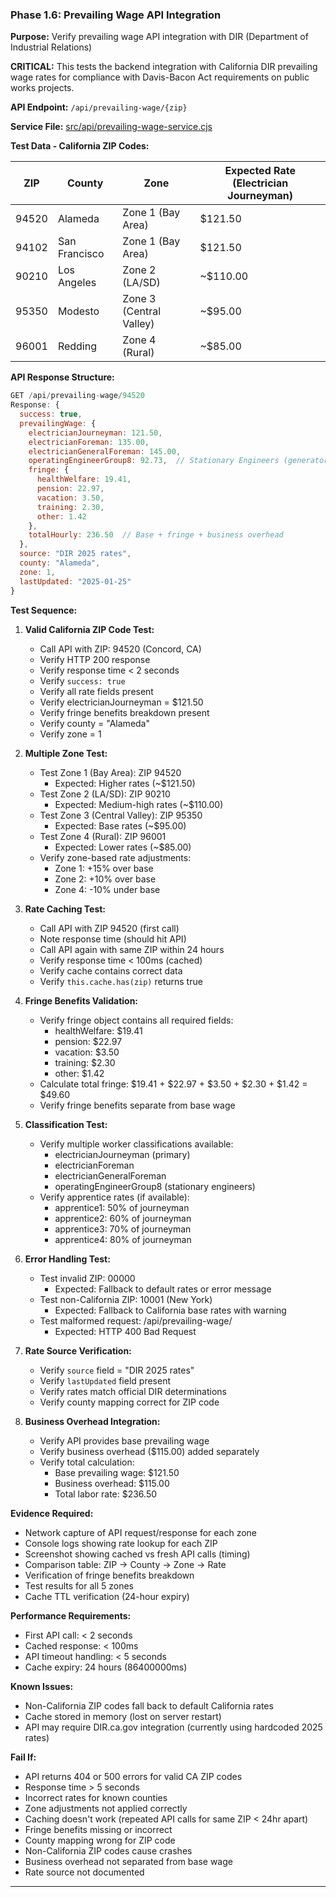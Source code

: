 ### Phase 1.6: Prevailing Wage API Integration
**Purpose:** Verify prevailing wage API integration with DIR (Department of Industrial Relations)

**CRITICAL:** This tests the backend integration with California DIR prevailing wage rates for compliance with Davis-Bacon Act requirements on public works projects.

**API Endpoint:** `/api/prevailing-wage/{zip}`

**Service File:** [src/api/prevailing-wage-service.cjs](src/api/prevailing-wage-service.cjs)

**Test Data - California ZIP Codes:**

| ZIP | County | Zone | Expected Rate (Electrician Journeyman) |
|-----|--------|------|---------------------------------------|
| 94520 | Alameda | Zone 1 (Bay Area) | $121.50 |
| 94102 | San Francisco | Zone 1 (Bay Area) | $121.50 |
| 90210 | Los Angeles | Zone 2 (LA/SD) | ~$110.00 |
| 95350 | Modesto | Zone 3 (Central Valley) | ~$95.00 |
| 96001 | Redding | Zone 4 (Rural) | ~$85.00 |

**API Response Structure:**
```javascript
GET /api/prevailing-wage/94520
Response: {
  success: true,
  prevailingWage: {
    electricianJourneyman: 121.50,
    electricianForeman: 135.00,
    electricianGeneralForeman: 145.00,
    operatingEngineerGroup8: 92.73,  // Stationary Engineers (generator ops)
    fringe: {
      healthWelfare: 19.41,
      pension: 22.97,
      vacation: 3.50,
      training: 2.30,
      other: 1.42
    },
    totalHourly: 236.50  // Base + fringe + business overhead
  },
  source: "DIR 2025 rates",
  county: "Alameda",
  zone: 1,
  lastUpdated: "2025-01-25"
}
```

**Test Sequence:**

1. **Valid California ZIP Code Test:**
   - Call API with ZIP: 94520 (Concord, CA)
   - Verify HTTP 200 response
   - Verify response time < 2 seconds
   - Verify `success: true`
   - Verify all rate fields present
   - Verify electricianJourneyman = $121.50
   - Verify fringe benefits breakdown present
   - Verify county = "Alameda"
   - Verify zone = 1

2. **Multiple Zone Test:**
   - Test Zone 1 (Bay Area): ZIP 94520
     - Expected: Higher rates (~$121.50)
   - Test Zone 2 (LA/SD): ZIP 90210
     - Expected: Medium-high rates (~$110.00)
   - Test Zone 3 (Central Valley): ZIP 95350
     - Expected: Base rates (~$95.00)
   - Test Zone 4 (Rural): ZIP 96001
     - Expected: Lower rates (~$85.00)
   - Verify zone-based rate adjustments:
     - Zone 1: +15% over base
     - Zone 2: +10% over base
     - Zone 4: -10% under base

3. **Rate Caching Test:**
   - Call API with ZIP 94520 (first call)
   - Note response time (should hit API)
   - Call API again with same ZIP within 24 hours
   - Verify response time < 100ms (cached)
   - Verify cache contains correct data
   - Verify `this.cache.has(zip)` returns true

4. **Fringe Benefits Validation:**
   - Verify fringe object contains all required fields:
     - healthWelfare: $19.41
     - pension: $22.97
     - vacation: $3.50
     - training: $2.30
     - other: $1.42
   - Calculate total fringe: $19.41 + $22.97 + $3.50 + $2.30 + $1.42 = $49.60
   - Verify fringe benefits separate from base wage

5. **Classification Test:**
   - Verify multiple worker classifications available:
     - electricianJourneyman (primary)
     - electricianForeman
     - electricianGeneralForeman
     - operatingEngineerGroup8 (stationary engineers)
   - Verify apprentice rates (if available):
     - apprentice1: 50% of journeyman
     - apprentice2: 60% of journeyman
     - apprentice3: 70% of journeyman
     - apprentice4: 80% of journeyman

6. **Error Handling Test:**
   - Test invalid ZIP: 00000
     - Expected: Fallback to default rates or error message
   - Test non-California ZIP: 10001 (New York)
     - Expected: Fallback to California base rates with warning
   - Test malformed request: /api/prevailing-wage/
     - Expected: HTTP 400 Bad Request

7. **Rate Source Verification:**
   - Verify `source` field = "DIR 2025 rates"
   - Verify `lastUpdated` field present
   - Verify rates match official DIR determinations
   - Verify county mapping correct for ZIP code

8. **Business Overhead Integration:**
   - Verify API provides base prevailing wage
   - Verify business overhead ($115.00) added separately
   - Verify total calculation:
     - Base prevailing wage: $121.50
     - Business overhead: $115.00
     - Total labor rate: $236.50

**Evidence Required:**
- Network capture of API request/response for each zone
- Console logs showing rate lookup for each ZIP
- Screenshot showing cached vs fresh API calls (timing)
- Comparison table: ZIP → County → Zone → Rate
- Verification of fringe benefits breakdown
- Test results for all 5 zones
- Cache TTL verification (24-hour expiry)

**Performance Requirements:**
- First API call: < 2 seconds
- Cached response: < 100ms
- API timeout handling: < 5 seconds
- Cache expiry: 24 hours (86400000ms)

**Known Issues:**
- Non-California ZIP codes fall back to default California rates
- Cache stored in memory (lost on server restart)
- API may require DIR.ca.gov integration (currently using hardcoded 2025 rates)

**Fail If:**
- API returns 404 or 500 errors for valid CA ZIP codes
- Response time > 5 seconds
- Incorrect rates for known counties
- Zone adjustments not applied correctly
- Caching doesn't work (repeated API calls for same ZIP < 24hr apart)
- Fringe benefits missing or incorrect
- County mapping wrong for ZIP code
- Non-California ZIP codes cause crashes
- Business overhead not separated from base wage
- Rate source not documented

---

